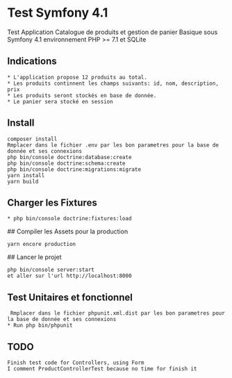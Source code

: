 # Test Symfony 4.1

Test Application Catalogue de produits et gestion de panier Basique sous Symfony 4.1 environnement PHP >= 7.1 et SQLite

## Indications
	* L'application propose 12 produits au total.
	* Les produits continnent les champs suivants: id, nom, description, prix
	* Les produits seront stockés en base de donnée.
	* Le panier sera stocké en session

## Install

    composer install
    Rmplacer dans le fichier .env par les bon parametres pour la base de donnée et ses connexions
    php bin/console doctrine:database:create
    php bin/console doctrine:schema:create
    php bin/console doctrine:migrations:migrate
    yarn install
    yarn build

## Charger les Fixtures
	
	* php bin/console doctrine:fixtures:load

## Compiler les Assets pour la production

	yarn encore production

## Lancer le projet
	
	php bin/console server:start
	et aller sur l'url http://localhost:8000

## Test Unitaires et fonctionnel

	 Rmplacer dans le fichier phpunit.xml.dist par les bon parametres pour la base de donnée et ses connexions
	* Run php bin/phpunit



## TODO
	Finish test code for Controllers, using Form
	I comment ProductControllerTest because no time for finish it